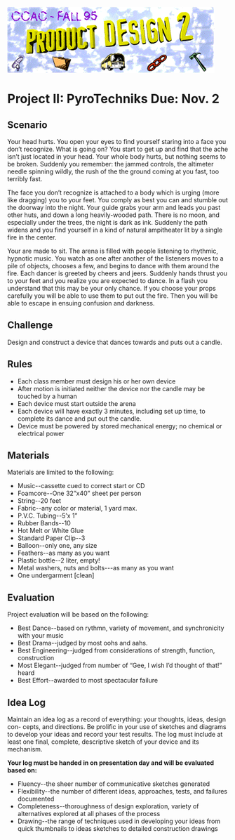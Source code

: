 ﻿ ![header image](./images/all.gif)

# Project II: PyroTechniks Due: Nov. 2

## Scenario

Your head hurts.  You open your eyes to find yourself staring into a face you don’t recognize.  What is going on?  You start to get up and find that the ache isn’t just located in your head.  Your whole body hurts, but nothing seems to be broken.  Suddenly you remember: the jammed controls, the altimeter needle spinning wildly, the rush of the the ground coming at you fast, too terribly fast.

The face you don’t recognize is attached to a body which is urging (more like dragging) you to your feet.  You comply as best you can and stumble out the doorway into the night.  Your guide grabs your arm and leads you past other huts, and down a long heavily-wooded path.  There is no moon, and especially under the trees, the night is dark as ink.  Suddenly the path widens and you find yourself in a kind of natural ampitheater lit by a single fire in the center.  

Your are made to sit.  The arena is filled with people listening to rhythmic, hypnotic music.  You watch as one after another of the listeners  moves to a pile of objects, chooses a few, and begins to dance with them around the fire.  Each dancer is greeted by cheers and jeers.  Suddenly hands thrust you to your feet and you realize you are expected to dance.  In a flash you understand that this may be your only chance.  If you choose your props carefully you will be able to use them to put out the fire.  Then you will be able to escape in ensuing confusion and darkness.

## Challenge

Design and construct a device that dances towards and puts out a candle.

## Rules

- Each class member must design his or her own device
- After motion is initiated neither the device nor the candle may be touched by a human
- Each device must start outside the arena
- Each device will have exactly 3 minutes, including set up time, to complete its dance and put out the candle.
- Device must be powered by stored mechanical energy; no chemical or electrical power

## Materials

Materials are limited to the following:

- Music--cassette cued to correct start or CD
- Foamcore--One 32”x40” sheet per person
- String--20 feet
- Fabric--any color or material, 1 yard max.
- P.V.C. Tubing--5’x 1” 
- Rubber Bands--10 
- Hot Melt or White Glue
- Standard Paper Clip--3 
- Balloon--only one, any size
- Feathers--as many as you want 
- Plastic bottle--2 liter, empty!
- Metal washers, nuts and bolts---as many as you want
- One undergarment [clean]

## Evaluation

Project evaluation will be based on the following:

- Best Dance--based on rythmn, variety of movement, and synchronicity with your music 
- Best Drama--judged by most oohs and aahs.
- Best Engineering--judged from considerations of strength, function, construction
- Most Elegant--judged from number of “Gee, I wish I’d thought of that!” heard
- Best Effort--awarded to most spectacular failure

## Idea Log

Maintain an idea log as a record of everything: your thoughts, ideas, design con- cepts, and directions.  Be prolific in your use of sketches and diagrams to develop your ideas and record your test results.  The log must include at least one final, complete, descriptive sketch of your device and its mechanism.  

**Your log must be handed in on presentation day and will be evaluated based on:**
- Fluency--the sheer number of communicative sketches generated
- Flexibility--the number of different ideas, approaches, tests, and failures documented
- Completeness--thoroughness of design exploration, variety of alternatives explored at all phases of the process 
- Drawing--the range of techniques used in developing your ideas from quick thumbnails to ideas sketches to detailed construction drawings


